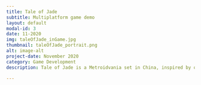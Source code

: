 ```yaml
---
title: Tale of Jade
subtitle: Multiplatform game demo
layout: default
modal-id: 3
date: 11-2020
img: taleOfJade_inGame.jpg
thumbnail: taleOfJade_portrait.png
alt: image-alt
project-date: November 2020
category: Game Development
description: Tale of Jade is a Metroidvania set in China, inspired by our own reinterpretation of the mythical age of the Three Kingdoms. Every skill is designed to interact with the rest, allowing the player to creatively overcome the different challenges that the game offers. To use these powers, the player will have to perform specific sequences of buttons assigned to them.

---
```

